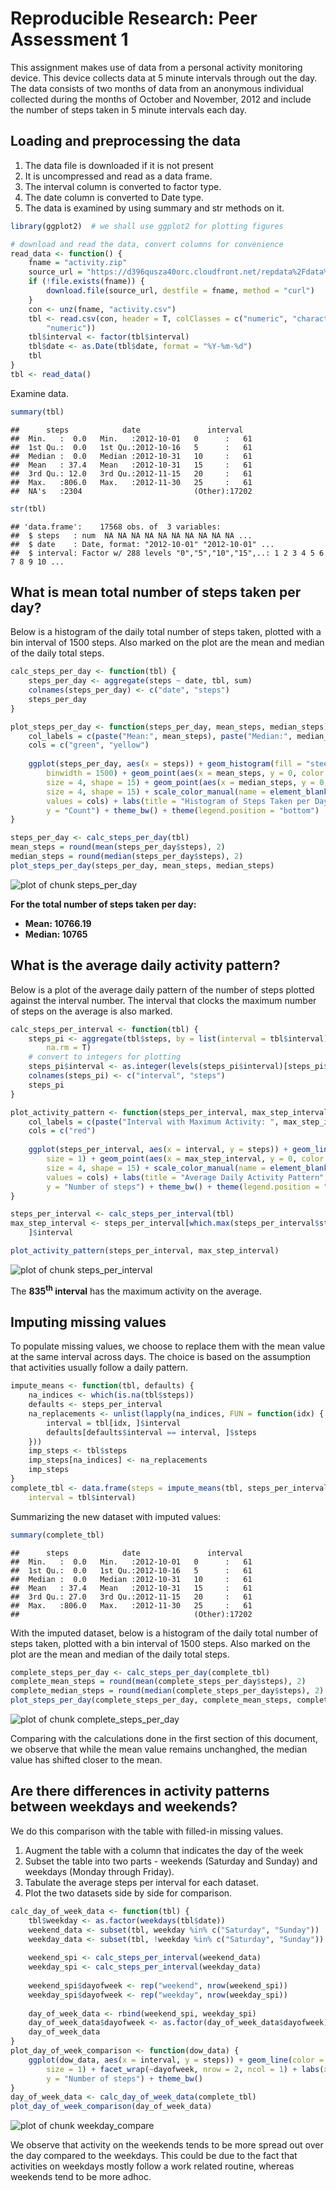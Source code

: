 # Reproducible Research: Peer Assessment 1

This assignment makes use of data from a personal activity monitoring device. This device collects data at 5 minute intervals through out the day. The data consists of two months of data from an anonymous individual collected during the months of October and November, 2012 and include the number of steps taken in 5 minute intervals each day.

## Loading and preprocessing the data

1. The data file is downloaded if it is not present
2. It is uncompressed and read as a data frame.
3. The interval column is converted to factor type.
4. The date column is converted to Date type.
5. The data is examined by using summary and str methods on it.


```r
library(ggplot2)  # we shall use ggplot2 for plotting figures

# download and read the data, convert columns for convenience
read_data <- function() {
    fname = "activity.zip"
    source_url = "https://d396qusza40orc.cloudfront.net/repdata%2Fdata%2Factivity.zip"
    if (!file.exists(fname)) {
        download.file(source_url, destfile = fname, method = "curl")
    }
    con <- unz(fname, "activity.csv")
    tbl <- read.csv(con, header = T, colClasses = c("numeric", "character", 
        "numeric"))
    tbl$interval <- factor(tbl$interval)
    tbl$date <- as.Date(tbl$date, format = "%Y-%m-%d")
    tbl
}
tbl <- read_data()
```


Examine data.

```r
summary(tbl)
```

```
##      steps            date               interval    
##  Min.   :  0.0   Min.   :2012-10-01   0      :   61  
##  1st Qu.:  0.0   1st Qu.:2012-10-16   5      :   61  
##  Median :  0.0   Median :2012-10-31   10     :   61  
##  Mean   : 37.4   Mean   :2012-10-31   15     :   61  
##  3rd Qu.: 12.0   3rd Qu.:2012-11-15   20     :   61  
##  Max.   :806.0   Max.   :2012-11-30   25     :   61  
##  NA's   :2304                         (Other):17202
```

```r
str(tbl)
```

```
## 'data.frame':	17568 obs. of  3 variables:
##  $ steps   : num  NA NA NA NA NA NA NA NA NA NA ...
##  $ date    : Date, format: "2012-10-01" "2012-10-01" ...
##  $ interval: Factor w/ 288 levels "0","5","10","15",..: 1 2 3 4 5 6 7 8 9 10 ...
```


## What is mean total number of steps taken per day?

Below is a histogram of the daily total number of steps taken, plotted with a bin interval of 1500 steps. Also marked on the plot are the mean and median of the daily total steps.


```r
calc_steps_per_day <- function(tbl) {
    steps_per_day <- aggregate(steps ~ date, tbl, sum)
    colnames(steps_per_day) <- c("date", "steps")
    steps_per_day
}

plot_steps_per_day <- function(steps_per_day, mean_steps, median_steps) {
    col_labels = c(paste("Mean:", mean_steps), paste("Median:", median_steps))
    cols = c("green", "yellow")
    
    ggplot(steps_per_day, aes(x = steps)) + geom_histogram(fill = "steelblue", 
        binwidth = 1500) + geom_point(aes(x = mean_steps, y = 0, color = "green"), 
        size = 4, shape = 15) + geom_point(aes(x = median_steps, y = 0, color = "yellow"), 
        size = 4, shape = 15) + scale_color_manual(name = element_blank(), labels = col_labels, 
        values = cols) + labs(title = "Histogram of Steps Taken per Day", x = "Number of Steps", 
        y = "Count") + theme_bw() + theme(legend.position = "bottom")
}

steps_per_day <- calc_steps_per_day(tbl)
mean_steps = round(mean(steps_per_day$steps), 2)
median_steps = round(median(steps_per_day$steps), 2)
plot_steps_per_day(steps_per_day, mean_steps, median_steps)
```

![plot of chunk steps_per_day](figure/steps_per_day.png) 


**For the total number of steps taken per day:**  
  - **Mean: 10766.19**
  - **Median: 10765**
  
  
  ## What is the average daily activity pattern?
  
  Below is a plot of the average daily pattern of the number of steps plotted against the interval number. The interval that clocks the maximum number of steps on the average is also marked.



```r
calc_steps_per_interval <- function(tbl) {
    steps_pi <- aggregate(tbl$steps, by = list(interval = tbl$interval), FUN = mean, 
        na.rm = T)
    # convert to integers for plotting
    steps_pi$interval <- as.integer(levels(steps_pi$interval)[steps_pi$interval])
    colnames(steps_pi) <- c("interval", "steps")
    steps_pi
}

plot_activity_pattern <- function(steps_per_interval, max_step_interval) {
    col_labels = c(paste("Interval with Maximum Activity: ", max_step_interval))
    cols = c("red")
    
    ggplot(steps_per_interval, aes(x = interval, y = steps)) + geom_line(color = "steelblue", 
        size = 1) + geom_point(aes(x = max_step_interval, y = 0, color = "red"), 
        size = 4, shape = 15) + scale_color_manual(name = element_blank(), labels = col_labels, 
        values = cols) + labs(title = "Average Daily Activity Pattern", x = "Interval", 
        y = "Number of steps") + theme_bw() + theme(legend.position = "bottom")
}

steps_per_interval <- calc_steps_per_interval(tbl)
max_step_interval <- steps_per_interval[which.max(steps_per_interval$steps), 
    ]$interval

plot_activity_pattern(steps_per_interval, max_step_interval)
```

![plot of chunk steps_per_interval](figure/steps_per_interval.png) 


The **835<sup>th</sup> interval** has the maximum activity on the average.

## Imputing missing values

To populate missing values, we choose to replace them with the mean value at the same interval across days. The choice is based on the assumption that activities usually follow a daily pattern.



```r
impute_means <- function(tbl, defaults) {
    na_indices <- which(is.na(tbl$steps))
    defaults <- steps_per_interval
    na_replacements <- unlist(lapply(na_indices, FUN = function(idx) {
        interval = tbl[idx, ]$interval
        defaults[defaults$interval == interval, ]$steps
    }))
    imp_steps <- tbl$steps
    imp_steps[na_indices] <- na_replacements
    imp_steps
}
complete_tbl <- data.frame(steps = impute_means(tbl, steps_per_interval), date = tbl$date, 
    interval = tbl$interval)
```


Summarizing the new dataset with imputed values:
  
  ```r
  summary(complete_tbl)
  ```
  
  ```
  ##      steps            date               interval    
  ##  Min.   :  0.0   Min.   :2012-10-01   0      :   61  
  ##  1st Qu.:  0.0   1st Qu.:2012-10-16   5      :   61  
  ##  Median :  0.0   Median :2012-10-31   10     :   61  
  ##  Mean   : 37.4   Mean   :2012-10-31   15     :   61  
  ##  3rd Qu.: 27.0   3rd Qu.:2012-11-15   20     :   61  
  ##  Max.   :806.0   Max.   :2012-11-30   25     :   61  
  ##                                       (Other):17202
  ```


With the imputed dataset, below is a histogram of the daily total number of steps taken, plotted with a bin interval of 1500 steps. Also marked on the plot are the mean and median of the daily total steps.


```r
complete_steps_per_day <- calc_steps_per_day(complete_tbl)
complete_mean_steps = round(mean(complete_steps_per_day$steps), 2)
complete_median_steps = round(median(complete_steps_per_day$steps), 2)
plot_steps_per_day(complete_steps_per_day, complete_mean_steps, complete_median_steps)
```

![plot of chunk complete_steps_per_day](figure/complete_steps_per_day.png) 


Comparing with the calculations done in the first section of this document, we observe that while the mean value remains unchanghed, the median value has shifted closer to the mean.

## Are there differences in activity patterns between weekdays and weekends?

We do this comparison with the table with filled-in missing values.

1. Augment the table with a column that indicates the day of the week
2. Subset the table into two parts - weekends (Saturday and Sunday) and weekdays (Monday through Friday).
3. Tabulate the average steps per interval for each dataset.
4. Plot the two datasets side by side for comparison.


```r
calc_day_of_week_data <- function(tbl) {
    tbl$weekday <- as.factor(weekdays(tbl$date))
    weekend_data <- subset(tbl, weekday %in% c("Saturday", "Sunday"))
    weekday_data <- subset(tbl, !weekday %in% c("Saturday", "Sunday"))
    
    weekend_spi <- calc_steps_per_interval(weekend_data)
    weekday_spi <- calc_steps_per_interval(weekday_data)
    
    weekend_spi$dayofweek <- rep("weekend", nrow(weekend_spi))
    weekday_spi$dayofweek <- rep("weekday", nrow(weekday_spi))
    
    day_of_week_data <- rbind(weekend_spi, weekday_spi)
    day_of_week_data$dayofweek <- as.factor(day_of_week_data$dayofweek)
    day_of_week_data
}
plot_day_of_week_comparison <- function(dow_data) {
    ggplot(dow_data, aes(x = interval, y = steps)) + geom_line(color = "steelblue", 
        size = 1) + facet_wrap(~dayofweek, nrow = 2, ncol = 1) + labs(x = "Interval", 
        y = "Number of steps") + theme_bw()
}
day_of_week_data <- calc_day_of_week_data(complete_tbl)
plot_day_of_week_comparison(day_of_week_data)
```

![plot of chunk weekday_compare](figure/weekday_compare.png) 


We observe that activity on the weekends tends to be more spread out over the day compared to the weekdays. This could be due to the fact that activities on weekdays mostly follow a work related routine, whereas weekends tend to be more adhoc.
